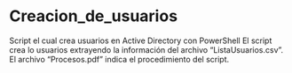 # Creacion_de_usuarios
Script el cual crea usuarios en Active Directory con PowerShell
El script crea lo usuarios extrayendo la información del archivo “ListaUsuarios.csv”.
El archivo “Procesos.pdf” indica el procedimiento del script.
